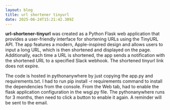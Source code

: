 ```yaml
---
layout: blog
title: url shortener tinyurl
date: 2025-06-24T15:21:42.309Z
---
```

**url-shortener-tinyurl** was created as a Python Flask web application that provides a user-friendly interface for shortening URLs using the TinyURL API. The app features a modern, Apple-inspired design and allows users to input a long URL, which is then shortened and displayed on the page. Additionally, each time a URL is shortened, the app sends a notification with the shortened URL to a specified Slack webhook. The shortened tinyurl link does not expire.

T﻿he code is hosted in pythonanywhere by just copying the app.py and requirements.txt. I had to run pip install -r requirements command to install the dependencies from the console. From the Web tab, had to enable the flask application configuration in the wsgi.py file. The pythonanywhere runs for 3 months, then need to click a button to enable it again. A reminder will be sent to the email.